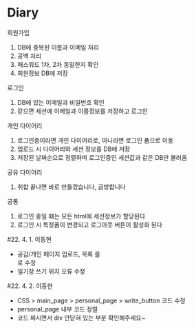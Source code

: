 # Diary
회원가입
1. DB에 중복된 이름과 이메일 처리
2. 공백 처리
3. 패스워드 1차, 2차 동일한지 확인
4. 회원정보 DB에 저장

로그인
1. DB에 있는 이메일과 비밀번호 확인
2. 같으면 세션에 이메일과 이름정보를 저장하고 로그인


개인 다이어리
1. 로그인중이라면 개인 다이어리로, 아니라면 로그인 폼으로 이동
2. 업로드 시 다이어리와 세션 정보를 DB에 저장
3. 저장된 날짜순으로 정렬하며 로그인중인 세션값과 같은 DB만 불러옴

공유 다이어리
1. 취합 끝나면 바로 만들겠습니다, 금방합니다

공통
1. 로그인 중일 떄는 모든 html에 세션정보가 할당된다
2. 로그인 시 특정폼이 변경되고 로그아웃 버튼이 활성화 된다

#22. 4. 1. 이동현
- 공감/개인 페이지 업로드, 목록 <a> 를 <div> 로 수정
- 일기장 쓰기 위치 오류 수정

#22. 4. 2. 이동현
- CSS > main_page > personal_page > write_button 코드 수정
- personal_page 내부 코드 정렬
- 코드 짜시면서 div 안닫혀 있는 부분 확인해주세요~